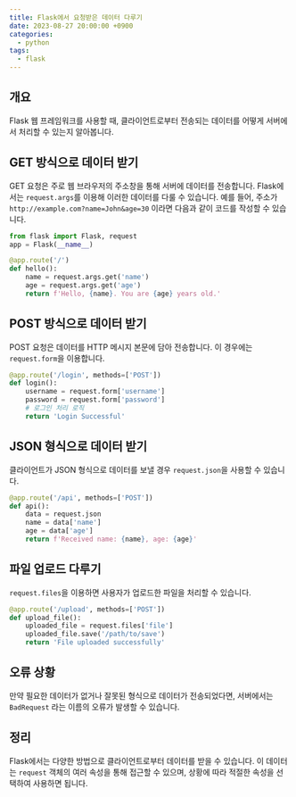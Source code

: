 ```yaml
---
title: Flask에서 요청받은 데이터 다루기
date: 2023-08-27 20:00:00 +0900
categories:
  - python
tags:
  - flask
---
```


## 개요
Flask 웹 프레임워크를 사용할 때, 클라이언트로부터 전송되는 데이터를 어떻게 서버에서 처리할 수 있는지 알아봅니다.

## GET 방식으로 데이터 받기

GET 요청은 주로 웹 브라우저의 주소창을 통해 서버에 데이터를 전송합니다. Flask에서는 `request.args`를 이용해 이러한 데이터를 다룰 수 있습니다. 예를 들어, 주소가 `http://example.com?name=John&age=30` 이라면 다음과 같이 코드를 작성할 수 있습니다.

```python
from flask import Flask, request
app = Flask(__name__)

@app.route('/')
def hello():
    name = request.args.get('name')
    age = request.args.get('age')
    return f'Hello, {name}. You are {age} years old.'
```

## POST 방식으로 데이터 받기

POST 요청은 데이터를 HTTP 메시지 본문에 담아 전송합니다. 이 경우에는 `request.form`을 이용합니다.

```python
@app.route('/login', methods=['POST'])
def login():
    username = request.form['username']
    password = request.form['password']
    # 로그인 처리 로직
    return 'Login Successful'
```

## JSON 형식으로 데이터 받기

클라이언트가 JSON 형식으로 데이터를 보낼 경우 `request.json`을 사용할 수 있습니다.

```python
@app.route('/api', methods=['POST'])
def api():
    data = request.json
    name = data['name']
    age = data['age']
    return f'Received name: {name}, age: {age}'
```

## 파일 업로드 다루기

`request.files`을 이용하면 사용자가 업로드한 파일을 처리할 수 있습니다.

```python
@app.route('/upload', methods=['POST'])
def upload_file():
    uploaded_file = request.files['file']
    uploaded_file.save('/path/to/save')
    return 'File uploaded successfully'
```

## 오류 상황

만약 필요한 데이터가 없거나 잘못된 형식으로 데이터가 전송되었다면, 서버에서는 `BadRequest` 라는 이름의 오류가 발생할 수 있습니다.

## 정리

Flask에서는 다양한 방법으로 클라이언트로부터 데이터를 받을 수 있습니다. 이 데이터는 `request` 객체의 여러 속성을 통해 접근할 수 있으며, 상황에 따라 적절한 속성을 선택하여 사용하면 됩니다.